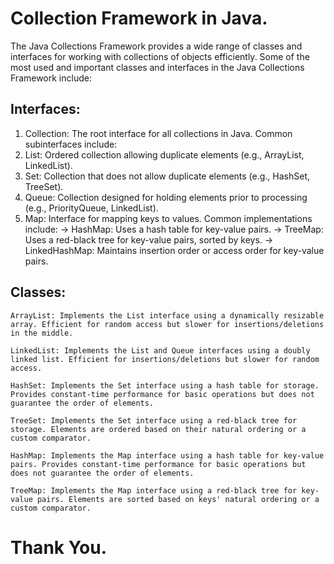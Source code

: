 # Collection Framework in Java.
The Java Collections Framework provides a wide range of classes and interfaces for working with collections of objects efficiently. Some of the most used and important classes and interfaces in the Java Collections Framework include:

## Interfaces:
 1. Collection: The root interface for all collections in Java. Common subinterfaces include:
 2. List: Ordered collection allowing duplicate elements (e.g., ArrayList, LinkedList).
 3. Set: Collection that does not allow duplicate elements (e.g., HashSet, TreeSet).
 4. Queue: Collection designed for holding elements prior to processing (e.g., PriorityQueue, LinkedList).
 5. Map: Interface for mapping keys to values. Common implementations include:
    -> HashMap: Uses a hash table for key-value pairs.
    -> TreeMap: Uses a red-black tree for key-value pairs, sorted by keys.
    -> LinkedHashMap: Maintains insertion order or access order for key-value pairs.
## Classes:
    ArrayList: Implements the List interface using a dynamically resizable array. Efficient for random access but slower for insertions/deletions in the middle.

    LinkedList: Implements the List and Queue interfaces using a doubly linked list. Efficient for insertions/deletions but slower for random access.

    HashSet: Implements the Set interface using a hash table for storage. Provides constant-time performance for basic operations but does not guarantee the order of elements.

    TreeSet: Implements the Set interface using a red-black tree for storage. Elements are ordered based on their natural ordering or a custom comparator.

    HashMap: Implements the Map interface using a hash table for key-value pairs. Provides constant-time performance for basic operations but does not guarantee the order of elements.

    TreeMap: Implements the Map interface using a red-black tree for key-value pairs. Elements are sorted based on keys' natural ordering or a custom comparator.


# Thank You.
